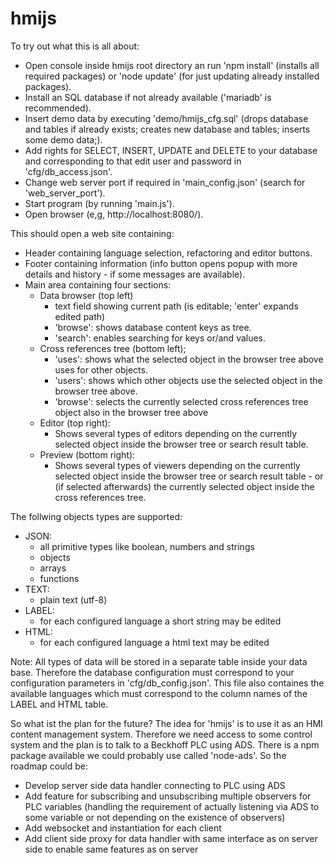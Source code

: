 # hmijs
To try out what this is all about:
- Open console inside hmijs root directory an run 'npm install' (installs all required packages) or 'node update' (for just updating already installed packages).
- Install an SQL database if not already available ('mariadb' is recommended).
- Insert demo data by executing 'demo/hmijs_cfg.sql' (drops database and tables if already exists; creates new database and tables; inserts some demo data;).
- Add rights for SELECT, INSERT, UPDATE and DELETE to your database and corresponding to that edit user and password in 'cfg/db_access.json'.
- Change web server port if required in 'main_config.json' (search for 'web_server_port').
- Start program (by running 'main.js').
- Open browser (e,g, http://localhost:8080/).

This should open a web site containing:
- Header containing language selection, refactoring and editor buttons.
- Footer containing information (info button opens popup with more details and history - if some messages are available).
- Main area containing four sections:
  - Data browser (top left)
    - text field showing current path (is editable; 'enter' expands edited path)
    - 'browse': shows database content keys as tree.
    - 'search': enables searching for keys or/and values.
  - Cross references tree (bottom left);
    - 'uses': shows what the selected object in the browser tree above uses for other objects.
	- 'users': shows which other objects use the selected object in the browser tree above.
	- 'browse': selects the currently selected cross references tree object also in the browser tree above
  - Editor (top right):
    - Shows several types of editors depending on the currently selected object inside the browser tree or search result table.
  - Preview (bottom right):
    - Shows several types of viewers depending on the currently selected object inside the browser tree or search result table - or (if selected afterwards) the currently selected object inside the cross references tree.
	
The follwing objects types are supported:
- JSON:
  - all primitive types like boolean, numbers and strings
  - objects
  - arrays
  - functions
- TEXT:
  - plain text (utf-8)
- LABEL:
  - for each configured language a short string may be edited
- HTML:
  - for each configured language a html text may be edited

Note:
All types of data will be stored in a separate table inside your data base.
Therefore the database configuration must correspond to your configuration parameters in 'cfg/db_config.json'.
This file also containes the available languages which must correspond to the column names of the LABEL and HTML table.


So what ist the plan for the future?
The idea for 'hmijs' is to use it as an HMI content management system.
Therefore we need access to some control system and the plan is to talk to a Beckhoff PLC using ADS.
There is a npm package available we could probably use called 'node-ads'.
So the roadmap could be:
- Develop server side data handler connecting to PLC using ADS
- Add feature for subscribing and unsubscribing multiple observers for PLC variables (handling the requirement of actually listening via ADS to some variable or not depending on the existence of observers)
- Add websocket and instantiation for each client
- Add client side proxy for data handler with same interface as on server side to enable same features as on server
